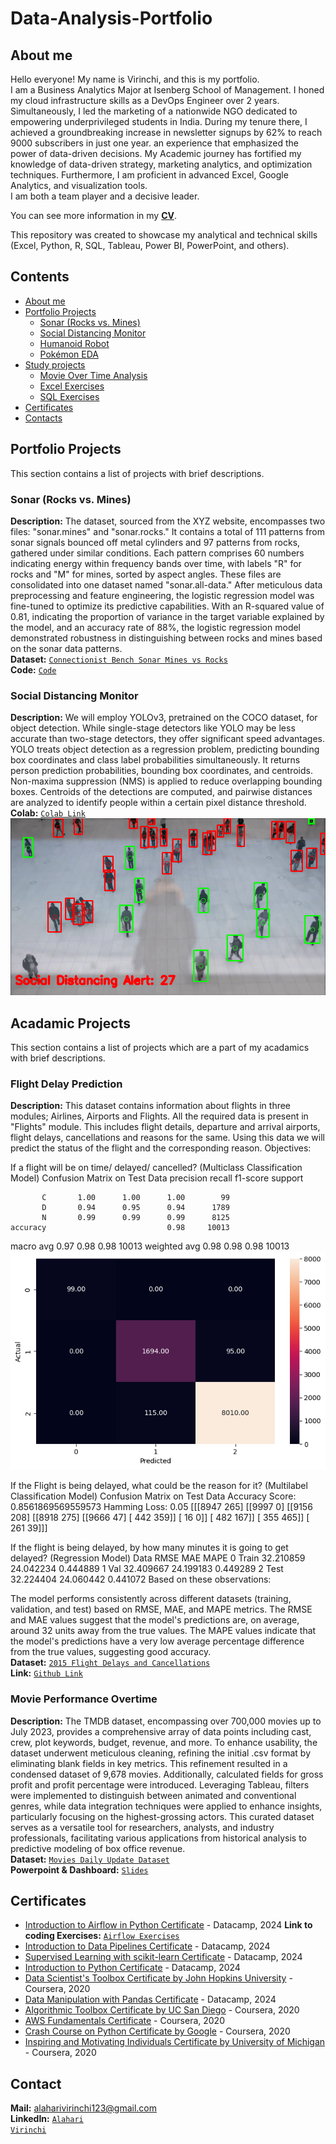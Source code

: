 # Data-Analysis-Portfolio

## About me
Hello everyone! My name is Virinchi, and this is my portfolio.<br>
I am a Business Analytics Major at Isenberg School of Management. I honed my cloud infrastructure skills as a DevOps Engineer over 2 years. Simultaneously, I led the marketing of a nationwide NGO dedicated to empowering underprivileged students in India. During my tenure there, I achieved a groundbreaking increase in newsletter signups by 62% to reach 9000 subscribers in just one year. an experience that emphasized the power of data-driven decisions. My Academic journey has fortified my knowledge of data-driven strategy, marketing analytics, and optimization techniques. Furthermore, I am proficient in advanced Excel, Google Analytics, and visualization tools.<br>
I am both a team player and a decisive leader.<br>

You can see more information in my [**CV**](https://github.com/almostoutlier/Data-Analysis-Portfolio/blob/main/Virinchi%20Alahari%20Resume.pdf).

This repository was created to showcase my analytical and technical skills (Excel, Python, R, SQL, Tableau, Power BI, PowerPoint, and others).
## Contents
* [About me](#about-me)
* [Portfolio Projects](#portfolio-projects)
  - [Sonar (Rocks vs. Mines)](#sonar) 
  - [Social Distancing Monitor](#social-distancing-monitor) 
  - [Humanoid Robot](#robot)
  - [Pokémon EDA](#pokemon-analysis)
* [Study projects](#study-projects)
  - [Movie Over Time Analysis](#movie-analysis)
  - [Excel Exercises](#excel-exercises)
  - [SQL Exercises](#sql-exercises)
* [Certificates](#certificates)
* [Contacts](#contacts)
## Portfolio Projects
This section contains a list of projects with brief descriptions.
### Sonar (Rocks vs. Mines) 
**Description:** The dataset, sourced from the XYZ website, encompasses two files: "sonar.mines" and "sonar.rocks." It contains a total of 111 patterns from sonar signals bounced off metal cylinders and 97 patterns from rocks, gathered under similar conditions. Each pattern comprises 60 numbers indicating energy within frequency bands over time, with labels "R" for rocks and "M" for mines, sorted by aspect angles. These files are consolidated into one dataset named "sonar.all-data." After meticulous data preprocessing and feature engineering, the logistic regression model was fine-tuned to optimize its predictive capabilities. With an R-squared value of 0.81, indicating the proportion of variance in the target variable explained by the model, and an accuracy rate of 88%, the logistic regression model demonstrated robustness in distinguishing between rocks and mines based on the sonar data patterns.<br>
**Dataset:** <a href = "https://archive.ics.uci.edu/dataset/151/connectionist+bench+sonar+mines+vs+rocks"> 
<code>Connectionist Bench Sonar Mines vs Rocks</code></a> <br>
**Code:** <a href = "https://github.com/almostoutlier/Projects/blob/main/Rocks_vs_Mines.ipynb">
<code>Code</code></a> <br>

### Social Distancing Monitor
**Description:** We will employ YOLOv3, pretrained on the COCO dataset, for object detection. While single-stage detectors like YOLO may be less accurate than two-stage detectors, they offer significant speed advantages. YOLO treats object detection as a regression problem, predicting bounding box coordinates and class label probabilities simultaneously. It returns person prediction probabilities, bounding box coordinates, and centroids. Non-maxima suppression (NMS) is applied to reduce overlapping bounding boxes. Centroids of the detections are computed, and pairwise distances are analyzed to identify people within a certain pixel distance threshold.<br>
**Colab:** <a href = "https://colab.research.google.com/drive/1UNRqDZCyqYc1Z4txhDqVNLER_0PNgpbX?usp=sharing"> 
<code>Colab Link</code></a> <br>
![alt text](image.png)

## Acadamic Projects
This section contains a list of projects which are a part of my acadamics with brief descriptions.

### Flight Delay Prediction 
**Description:** This dataset contains information about flights in three modules; Airlines, Airports and Flights.
All the required data is present in "Flights" module. This includes flight details, departure and arrival airports, flight delays, cancellations and reasons for the same.
Using this data we will predict the status of the flight and the corresponding reason. 
Objectives:

If a flight will be on time/ delayed/ cancelled? (Multiclass Classification Model)
Confusion Matrix on Test Data
 precision    recall  f1-score   support

           C       1.00      1.00      1.00        99
           D       0.94      0.95      0.94      1789
           N       0.99      0.99      0.99      8125
    accuracy                           0.98     10013
   macro avg       0.97      0.98      0.98     10013
weighted avg       0.98      0.98      0.98     10013
![alt text](image-1.png)

If the Flight is being delayed, what could be the reason for it? (Multilabel Classification Model)
Confusion Matrix on Test Data
Accuracy Score:  0.8561869569559573
Hamming Loss:  0.05
[[[8947  265]    [[9997    0]   [[9156  208]     [[8918  275]      [[9666   47]
  [ 442  359]]    [  16    0]]    [ 482  167]]     [ 355  465]]     [ 261   39]]]


If the flight is being delayed, by how many minutes it is going to get delayed? (Regression Model)
    Data       RMSE        MAE      MAPE
0  Train  32.210859  24.042234  0.444889
1    Val  32.409667  24.199183  0.449289
2   Test  32.224404  24.060442  0.441072
Based on these observations:

The model performs consistently across different datasets (training, validation, and test) based on RMSE, MAE, and MAPE metrics.
The RMSE and MAE values suggest that the model's predictions are, on average, around 32 units away from the true values.
The MAPE values indicate that the model's predictions have a very low average percentage difference from the true values, suggesting good accuracy.
<br>
**Dataset:** <a href = "https://www.kaggle.com/datasets/usdot/flight-delays?select=flights.csv"> 
<code>2015 Flight Delays and Cancellations</code></a> <br>
**Link:** <a href = "https://github.com/almostoutlier/Projects/blob/main/Flights_Delay.ipynb">
<code>Github Link</code></a> <br>

### Movie Performance Overtime 
**Description:** The TMDB dataset, encompassing over 700,000 movies up to July 2023, provides a comprehensive array of data points including cast, crew, plot keywords, budget, revenue, and more. To enhance usability, the dataset underwent meticulous cleaning, refining the initial .csv format by eliminating blank fields in key metrics. This refinement resulted in a condensed dataset of 9,678 movies. Additionally, calculated fields for gross profit and profit percentage were introduced. Leveraging Tableau, filters were implemented to distinguish between animated and conventional genres, while data integration techniques were applied to enhance insights, particularly focusing on the highest-grossing actors. This curated dataset serves as a versatile tool for researchers, analysts, and industry professionals, facilitating various applications from historical analysis to predictive modeling of box office revenue.<br>
**Dataset:** <a href = "https://www.kaggle.com/datasets/akshaypawar7/millions-of-movies"> 
<code>Movies Daily Update Dataset</code></a> <br>
**Powerpoint & Dashboard:** <a href = "https://docs.google.com/presentation/d/1ZDyQ4bzW7ycv3ulfHb307G-25ZoXJPkw/edit?usp=sharing&ouid=100940698311259880524&rtpof=true&sd=true">
<code>Slides</code></a> <br>

## Certificates
* [Introduction to Airflow in Python Certificate](https://github.com/almostoutlier/Certificates/blob/main/airflow%20in%20python.pdf) - Datacamp, 2024
**Link to coding Exercises:** <a href = "https://github.com/almostoutlier/Projects/blob/main/Datacamp_Introduction_to_Airflow_Certification_Excersises.ipynb">
<code>Airflow Exercises</code></a> <br>
* [Introduction to Data Pipelines Certificate](https://github.com/almostoutlier/Certificates/blob/main/Introduction_to_Data_Pipelines.pdf) - Datacamp, 2024
* [Supervised Learning with scikit-learn Certificate](https://github.com/almostoutlier/Certificates/blob/main/Supervised_Learning_with_Scikit-learn.pdf) - Datacamp, 2024
* [Introduction to Python Certificate](https://github.com/almostoutlier/Certificates/blob/main/Introduction_to_Python.pdf) - Datacamp, 2024
* [Data Scientist's Toolbox Certificate by John Hopkins University](https://github.com/almostoutlier/Certificates/blob/main/DataScientistToolbox_Coursera.pdf) - Coursera, 2020
* [Data Manipulation with Pandas Certificate](https://github.com/almostoutlier/Certificates/blob/main/Data_Manipulation_with_Pandas.pdf) - Datacamp, 2024
* [Algorithmic Toolbox Certificate by UC San Diego](https://github.com/almostoutlier/Certificates/blob/main/AlgorithmicToolbox_Coursera.pdf) - Coursera, 2020
* [AWS Fundamentals Certificate](https://github.com/almostoutlier/Certificates/blob/main/AWS_Coursera.pdf) - Coursera, 2020
* [Crash Course on Python Certificate by Google](https://github.com/almostoutlier/Certificates/blob/main/PythonCrashCourse_Coursera.pdf) - Coursera, 2020
* [Inspiring and Motivating Individuals Certificate by University of Michigan](https://github.com/almostoutlier/Certificates/blob/main/Inspiring%26Motivating_Coursera.pdf) - Coursera, 2020


## Contact
**Mail:** alaharivirinchi123@gmail.com<br>
**LinkedIn:** <a href = "https://www.linkedin.com/in/alahari-virinchi/"> 
<code>Alahari Virinchi</code></a> <br>
